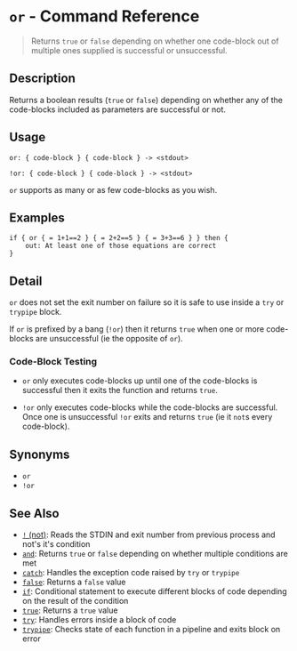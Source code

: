 # `or` - Command Reference

> Returns `true` or `false` depending on whether one code-block out of multiple ones supplied is successful or unsuccessful.

## Description

Returns a boolean results (`true` or `false`) depending on whether any of the
code-blocks included as parameters are successful or not.

## Usage

    or: { code-block } { code-block } -> <stdout>
    
    !or: { code-block } { code-block } -> <stdout>
    
`or` supports as many or as few code-blocks as you wish.

## Examples

    if { or { = 1+1==2 } { = 2+2==5 } { = 3+3==6 } } then {
        out: At least one of those equations are correct
    }

## Detail

`or` does not set the exit number on failure so it is safe to use inside a `try`
or `trypipe` block.

If `or` is prefixed by a bang (`!or`) then it returns `true` when one or more
code-blocks are unsuccessful (ie the opposite of `or`).

### Code-Block Testing

* `or` only executes code-blocks up until one of the code-blocks is successful
  then it exits the function and returns `true`.

* `!or` only executes code-blocks while the code-blocks are successful. Once one
  is unsuccessful `!or` exits and returns `true` (ie it `not`s every code-block).

## Synonyms

* `or`
* `!or`


## See Also

* [`!` (not)](../commands/not.md):
  Reads the STDIN and exit number from previous process and not's it's condition
* [`and`](../commands/and.md):
  Returns `true` or `false` depending on whether multiple conditions are met
* [`catch`](../commands/catch.md):
  Handles the exception code raised by `try` or `trypipe` 
* [`false`](../commands/false.md):
  Returns a `false` value
* [`if`](../commands/if.md):
  Conditional statement to execute different blocks of code depending on the result of the condition
* [`true`](../commands/true.md):
  Returns a `true` value
* [`try`](../commands/try.md):
  Handles errors inside a block of code
* [`trypipe`](../commands/trypipe.md):
  Checks state of each function in a pipeline and exits block on error